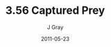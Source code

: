 ---
title: '3.56 Captured Prey'
alt: 'Mysteries of the Arcana'
date: '2011-05-23'
author: 'J Gray'
artist: 'Sarrah'
chapter: '3 Two by Two'
filler: false
---